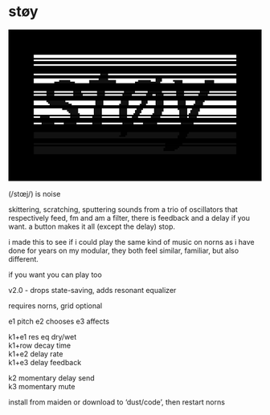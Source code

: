 # støy

![støy](screenshot.png)

(/stœj/) is noise

skittering, scratching, sputtering sounds from a trio of oscillators that respectively feed, fm and am a filter, there is feedback and a delay if you want. a button makes it all (except the delay) stop.

i made this to see if i could play the same kind of music on norns as i have done for years on my modular, they both feel similar, familiar, but also different.

if you want you can play too

  
v2.0 - drops state-saving, adds resonant equalizer
  

requires norns, grid optional



e1 pitch
e2 chooses
e3 affects

k1+e1 res eq dry/wet  
k1+row decay time  
k1+e2 delay rate  
k1+e3 delay feedback  

k2 momentary delay send  
k3 momentary mute  



install from maiden or download to ‘dust/code’, then restart norns

